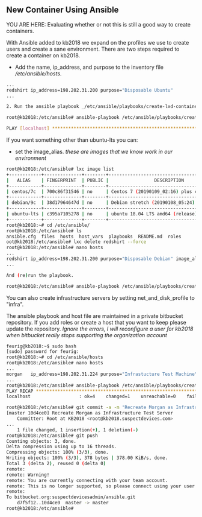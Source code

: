 <!-- TaskAddLxdContinerWithAnsible, Version: 9, Modified: 2019/03/23, Author: feurig -->
## New Container Using Ansible

YOU ARE HERE: Evaluating whether or not this is still a good way to create containers.

With Ansible added to kb2018 we expand on the profiles we use to create users and create a sane environment. There are two steps required to create a container on kb2018.

* Add the name, ip_address, and purpose to the inventory file _/etc/ansible/hosts_.

```sh
...
redshirt ip_address=198.202.31.200 purpose="Disposable Ubuntu"
...

2. Run the ansible playbook _/etc/ansible/playbooks/create-lxd-containers.yml_

root@kb2018:/etc/ansible# ansible-playbook /etc/ansible/playbooks/create-lxd-containers.yml

PLAY [localhost] ********************************************************************************************************************************************************************
```

If you want something other than ubuntu-lts you can:
* set the image_alias. _these are images that we know work in our environment_

```sh
root@kb2018:/etc/ansible# lxc image list
+------------+--------------+--------+---------------------------------------------+--------+----------+-------------------------------+
|   ALIAS    | FINGERPRINT  | PUBLIC |                 DESCRIPTION                 |  ARCH  |   SIZE   |          UPLOAD DATE          |
+------------+--------------+--------+---------------------------------------------+--------+----------+-------------------------------+
| centos/7c  | 700c86f31546 | no     | Centos 7 (20190109_02:16) plus cloud        | x86_64 | 172.49MB | Mar 21, 2019 at 1:54am (UTC)  |
+------------+--------------+--------+---------------------------------------------+--------+----------+-------------------------------+
| debian/9c  | 38d17964647d | no     | Debian stretch (20190108_05:24) plus cloud  | x86_64 | 227.58MB | Mar 19, 2019 at 5:57am (UTC)  |
+------------+--------------+--------+---------------------------------------------+--------+----------+-------------------------------+
| ubuntu-lts | c395a7105278 | no     | ubuntu 18.04 LTS amd64 (release) (20180911) | x86_64 | 173.98MB | Sep 29, 2018 at 11:50pm (UTC) |
+------------+--------------+--------+---------------------------------------------+--------+----------+-------------------------------+
root@kb2018:~# cd /etc/ansible/
root@kb2018:/etc/ansible# ls
ansible.cfg  files  hosts  host_vars  playbooks  README.md  roles
oot@kb2018:/etc/ansible# lxc delete redshirt --force
root@kb2018:/etc/ansible# nano hosts 
...
redshirt ip_address=198.202.31.200 purpose="Disposable Debian" image_alias="debian/9c"
...

And (re)run the playbook.

root@kb2018:/etc/ansible# ansible-playbook /etc/ansible/playbooks/create-lxd-containers.yml
```

You can also create infrastructure servers by setting net_and_disk_profile to "infra".

The ansible playbook and host file are maintained in a private bitbucket repository. If you add roles or create a host that you want to keep please update the repository.  _Ignore the errors, I will reconfigure a user for kb2018 when bitbucket really stops supporting the organization account_

```sh
feurig@kb2018:~$ sudo bash
[sudo] password for feurig: 
root@kb2018:~# cd /etc/ansible/hosts
root@kb2018:/etc/ansible# nano hosts
...
morgan   ip_address=198.202.31.224 purpose="Infrastucture Test Machine" net_and_disk_profile="infra"
...
root@kb2018:/etc/ansible# ansible-playbook /etc/ansible/playbooks/create-lxd-containers.yml 
PLAY RECAP **************************************************************************************************************************************************************************
localhost                  : ok=4    changed=1    unreachable=0    failed=0   

root@kb2018:/etc/ansible# git commit -a -m "Recreate Morgan as Infrastructure Test Server"
[master 10d4ce0] Recreate Morgan as Infrastructure Test Server
	Committer: Root at KB2018 <root@kb2018.suspectdevices.com>
...
	1 file changed, 1 insertion(+), 1 deletion(-)
root@kb2018:/etc/ansible# git push
Counting objects: 3, done.
Delta compression using up to 16 threads.
Compressing objects: 100% (3/3), done.
Writing objects: 100% (3/3), 378 bytes | 378.00 KiB/s, done.
Total 3 (delta 2), reused 0 (delta 0)
remote: 
remote: Warning!
remote: You are currently connecting with your team account.
remote: This is no longer supported, so please connect using your user account.
remote: 
To bitbucket.org:suspectdevicesadmin/ansible.git
	d7f5f12..10d4ce0  master -> master
root@kb2018:/etc/ansible# 
```